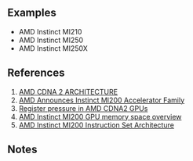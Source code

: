 
## Examples

* AMD Instinct MI210
* AMD Instinct MI250
* AMD Instinct MI250X

## References

1. [AMD CDNA 2 ARCHITECTURE](https://www.amd.com/content/dam/amd/en/documents/instinct-business-docs/white-papers/amd-cdna2-white-paper.pdf)
2. [AMD Announces Instinct MI200 Accelerator Family](https://www.anandtech.com/show/17054/amd-announces-instinct-mi200-accelerator-family-cdna2-exacale-servers)
3. [Register pressure in AMD CDNA2 GPUs](https://gpuopen.com/learn/amd-lab-notes/amd-lab-notes-register-pressure-readme/)
4. [AMD Instinct MI200 GPU memory space overview](https://gpuopen.com/learn/amd-lab-notes/amd-lab-notes-mi200-memory-space-overview/)
5. [AMD Instinct MI200 Instruction Set Architecture](https://www.amd.com/content/dam/amd/en/documents/instinct-tech-docs/instruction-set-architectures/instinct-mi200-cdna2-instruction-set-architecture.pdf)

## Notes

